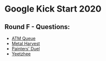# Google Kick Start 2020
## Round F - Questions:
- [ATM Queue](https://github.com/BlankCoders/GoogleKickStart2020_Solutions/blob/master/Round%20F/ATM%20Queue/ATM%20Queue_Question.md)
- [Metal Harvest](https://github.com/BlankCoders/GoogleKickStart2020_Solutions/blob/master/Round%20F/Metal%20Harvest/Metal%20Harvest_Question.md)
- [Painters' Duel](https://github.com/BlankCoders/GoogleKickStart2020_Solutions/blob/master/Round%20F/Painters'%20Duel/Painters'%20Duel_Question.md)
- [Yeetzhee](https://github.com/BlankCoders/GoogleKickStart2020_Solutions/blob/master/Round%20F/Yeetzhee/Yeetzhee_Question.md)
